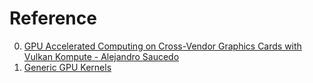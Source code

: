 # Reference

0. [GPU Accelerated Computing on Cross-Vendor Graphics Cards with Vulkan Kompute - Alejandro Saucedo](https://www.youtube.com/watch?v=DBcXrJtJaIQ)
0. [Generic GPU Kernels](https://mikeinnes.github.io/2017/08/24/cudanative.html)

